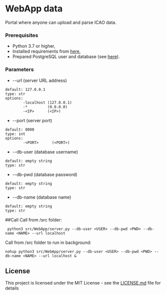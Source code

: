 # WebApp data
Portal where anyone can upload and parse ICAO data.

### Prerequisites
* Python 3.7 or higher,
* Installed requirements from [here](../../../../../PassID-Server#prerequisites),
* Prepared PostgreSQL user and database (see [here](../../../../../PassID-Server#configure-postgresql-database)).

### Parameters

* --url (server URL address)
```
default: 127.0.0.1
type: str
options:
        -localhost (127.0.0.1)
        -*         (0.0.0.0)
        -<IP>      (<IP>)
```

* --port (server port)
```
default: 8000
type: int
options: 
        -<PORT>      (<PORT>)
```

* --db-user (database username)
```
default: empty string
type: str
```

* --db-pwd (database password)
```
default: empty string
type: str
```

* --db-name (database name)
```
default: empty string
type: str
```

##Call
Call from /src folder:
```
 python3 src/WebApp/server.py --db-user <USER> --db-pwd <PWD> --db-name <NAME> --url localhost
```

Call from /src folder to run in background:
```
nohup python3 src/WebApp/server.py --db-user <USER> --db-pwd <PWD> --db-name <NAME> --url localhost &  
```
## License

This project is licensed under the MIT License - see the [LICENSE.md](LICENSE.md) file for details
